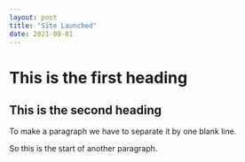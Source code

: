 ```yaml
---
layout: post
title: "Site Launched"
date: 2021-09-01
---
```

# This is the first heading
## This is the second heading

To make a paragraph we have to separate it by one blank line.

So this is the start of another paragraph.

